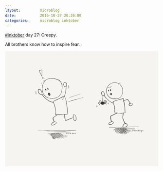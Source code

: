 ```yaml
---
layout:         microblog
date:           2016-10-27 20:36:00
categories:     microblog inktober
---
```

[#inktober](/categories/inktober) day 27: Creepy.

All brothers know how to inspire fear.

![Creepy brother](/images/microblog/201610272036.jpg)
